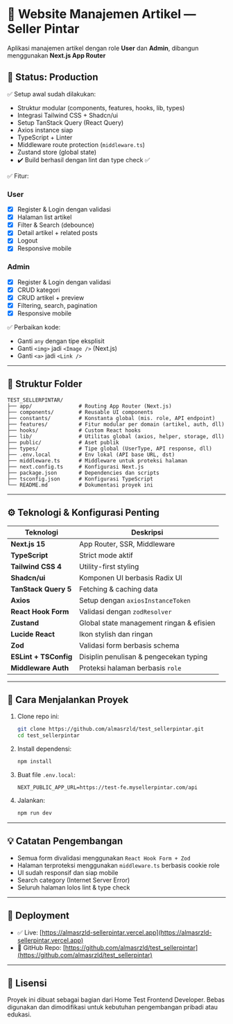# 📰 Website Manajemen Artikel — Seller Pintar

Aplikasi manajemen artikel dengan role **User** dan **Admin**, dibangun menggunakan **Next.js App Router**

## 🚀 Status: Production

✅ Setup awal sudah dilakukan:

- Struktur modular (components, features, hooks, lib, types)
- Integrasi Tailwind CSS + Shadcn/ui
- Setup TanStack Query (React Query)
- Axios instance siap
- TypeScript + Linter
- Middleware route protection (`middleware.ts`)
- Zustand store (global state)
- ✔️ Build berhasil dengan lint dan type check ✅

✅ Fitur:

### User

- [x] Register & Login dengan validasi
- [x] Halaman list artikel
- [x] Filter & Search (debounce)
- [x] Detail artikel + related posts
- [x] Logout
- [x] Responsive mobile

### Admin

- [x] Register & Login dengan validasi
- [x] CRUD kategori
- [x] CRUD artikel + preview
- [x] Filtering, search, pagination
- [x] Responsive mobile

✅ Perbaikan kode:

- Ganti `any` dengan tipe eksplisit
- Ganti `<img>` jadi `<Image />` (Next.js)
- Ganti `<a>` jadi `<Link />`

---

## 🧱 Struktur Folder

```
TEST_SELLERPINTAR/
├── app/               # Routing App Router (Next.js)
├── components/        # Reusable UI components
├── constants/         # Konstanta global (mis. role, API endpoint)
├── features/          # Fitur modular per domain (artikel, auth, dll)
├── hooks/             # Custom React hooks
├── lib/               # Utilitas global (axios, helper, storage, dll)
├── public/            # Aset publik
├── types/             # Tipe global (UserType, API response, dll)
├── .env.local         # Env lokal (API base URL, dst)
├── middleware.ts      # Middleware untuk proteksi halaman
├── next.config.ts     # Konfigurasi Next.js
├── package.json       # Dependencies dan scripts
├── tsconfig.json      # Konfigurasi TypeScript
└── README.md          # Dokumentasi proyek ini
```

---

## ⚙️ Teknologi & Konfigurasi Penting

| Teknologi             | Deskripsi                                |
| --------------------- | ---------------------------------------- |
| **Next.js 15**        | App Router, SSR, Middleware              |
| **TypeScript**        | Strict mode aktif                        |
| **Tailwind CSS 4**    | Utility-first styling                    |
| **Shadcn/ui**         | Komponen UI berbasis Radix UI            |
| **TanStack Query 5**  | Fetching & caching data                  |
| **Axios**             | Setup dengan `axiosInstanceToken`        |
| **React Hook Form**   | Validasi dengan `zodResolver`            |
| **Zustand**           | Global state management ringan & efisien |
| **Lucide React**      | Ikon stylish dan ringan                  |
| **Zod**               | Validasi form berbasis schema            |
| **ESLint + TSConfig** | Disiplin penulisan & pengecekan typing   |
| **Middleware Auth**   | Proteksi halaman berbasis `role`         |

---

## 🔧 Cara Menjalankan Proyek

1. Clone repo ini:

   ```bash
   git clone https://github.com/almasrzld/test_sellerpintar.git
   cd test_sellerpintar
   ```

2. Install dependensi:

   ```bash
   npm install
   ```

3. Buat file `.env.local`:

   ```env
   NEXT_PUBLIC_APP_URL=https://test-fe.mysellerpintar.com/api
   ```

4. Jalankan:

   ```bash
   npm run dev
   ```

---

## 💡 Catatan Pengembangan

- Semua form divalidasi menggunakan `React Hook Form + Zod`
- Halaman terproteksi menggunakan `middleware.ts` berbasis cookie role
- UI sudah responsif dan siap mobile
- Search category (Internet Server Error)
- Seluruh halaman lolos lint & type check

---

## 📂 Deployment

- ✅ Live: [https://almasrzld-sellerpintar.vercel.app](https://almasrzld-sellerpintar.vercel.app)
- 📁 GitHub Repo: [https://github.com/almasrzld/test_sellerpintar](https://github.com/almasrzld/test_sellerpintar)

---

## 📄 Lisensi

Proyek ini dibuat sebagai bagian dari Home Test Frontend Developer. Bebas digunakan dan dimodifikasi untuk kebutuhan pengembangan pribadi atau edukasi.
